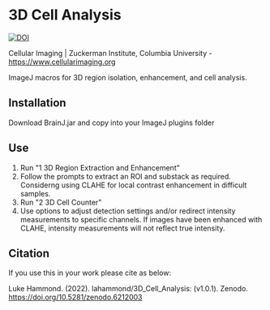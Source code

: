 # 3D Cell Analysis 
[![DOI](https://zenodo.org/badge/278457466.svg)](https://zenodo.org/badge/latestdoi/278457466)

Cellular Imaging | Zuckerman Institute, Columbia University - https://www.cellularimaging.org

ImageJ macros for 3D region isolation, enhancement, and cell analysis.

## Installation

Download BrainJ.jar and copy into your ImageJ plugins folder

## Use

1. Run "1 3D Region Extraction and Enhancement"
2. Follow the prompts to extract an ROI and substack as required. Considerng using CLAHE for local contrast enhancement in difficult samples.
3. Run "2 3D Cell Counter"
4. Use options to adjust detection settings and/or redirect intensity measurements to specific channels. If images have been enhanced with CLAHE, intensity measurements will not reflect true intensity.

## Citation

If you use this in your work please cite as below:

Luke Hammond. (2022). lahammond/3D_Cell_Analysis: (v1.0.1). Zenodo. https://doi.org/10.5281/zenodo.6212003

